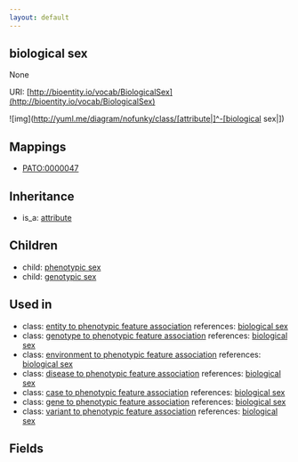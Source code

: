 ```yaml
---
layout: default
---
```


## biological sex


None

URI: [http://bioentity.io/vocab/BiologicalSex](http://bioentity.io/vocab/BiologicalSex)


![img](http://yuml.me/diagram/nofunky/class/[attribute|]^-[biological sex|])
## Mappings

 * [PATO:0000047](http://purl.obolibrary.org/obo/PATO_0000047)

## Inheritance

 *  is_a: [attribute](Attribute.html)

## Children

 *  child: [phenotypic sex](PhenotypicSex.html)
 *  child: [genotypic sex](GenotypicSex.html)

## Used in

 *  class: [entity to phenotypic feature association](EntityToPhenotypicFeatureAssociation.html) references: [biological sex](BiologicalSex.html)
 *  class: [genotype to phenotypic feature association](GenotypeToPhenotypicFeatureAssociation.html) references: [biological sex](BiologicalSex.html)
 *  class: [environment to phenotypic feature association](EnvironmentToPhenotypicFeatureAssociation.html) references: [biological sex](BiologicalSex.html)
 *  class: [disease to phenotypic feature association](DiseaseToPhenotypicFeatureAssociation.html) references: [biological sex](BiologicalSex.html)
 *  class: [case to phenotypic feature association](CaseToPhenotypicFeatureAssociation.html) references: [biological sex](BiologicalSex.html)
 *  class: [gene to phenotypic feature association](GeneToPhenotypicFeatureAssociation.html) references: [biological sex](BiologicalSex.html)
 *  class: [variant to phenotypic feature association](VariantToPhenotypicFeatureAssociation.html) references: [biological sex](BiologicalSex.html)

## Fields

